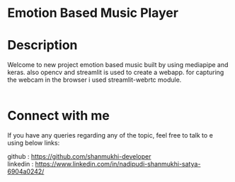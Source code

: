 <h1>Emotion Based Music Player</h1>

<h1>Description</h1>
Welcome to new project emotion based music built by using mediapipe and keras. also opencv and streamlit is used to create a webapp. for capturing the webcam in the browser i used streamlit-webrtc module.
<br><br>

<h1>Connect with me</h1>
If you have any queries regarding any of the topic, feel free to talk to e using below links:<br>

github : https://github.com/shanmukhi-developer<br>
linkedin : https://www.linkedin.com/in/nadipudi-shanmukhi-satya-6904a0242/<br>
